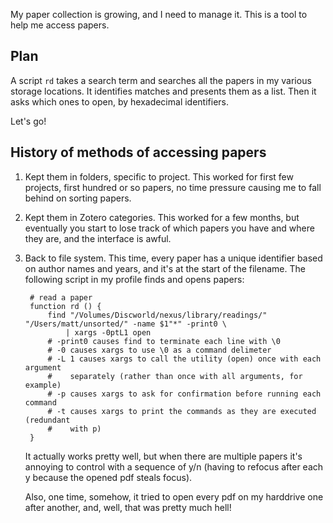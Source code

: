 My paper collection is growing, and I need to manage it. This is a tool
to help me access papers.

Plan
----

A script `rd` takes a search term and searches all the papers in my various
storage locations. It identifies matches and presents them as a list. Then
it asks which ones to open, by hexadecimal identifiers.

Let's go!


History of methods of accessing papers
--------------------------------------

1. Kept them in folders, specific to project. This worked for first few
   projects, first hundred or so papers, no time pressure causing me to fall
   behind on sorting papers.

2. Kept them in Zotero categories. This worked for a few months, but
   eventually you start to lose track of which papers you have and where they
   are, and the interface is awful.

3. Back to file system. This time, every paper has a unique identifier based
   on author names and years, and it's at the start of the filename. The
   following script in my profile finds and opens papers:

   ```
    # read a paper
    function rd () {
        find "/Volumes/Discworld/nexus/library/readings/" "/Users/matt/unsorted/" -name $1"*" -print0 \
            | xargs -0ptL1 open
        # -print0 causes find to terminate each line with \0
        # -0 causes xargs to use \0 as a command delimeter
        # -L 1 causes xargs to call the utility (open) once with each argument
        #    separately (rather than once with all arguments, for example)
        # -p causes xargs to ask for confirmation before running each command
        # -t causes xargs to print the commands as they are executed (redundant
        #    with p)
    }
    ```

    It actually works pretty well, but when there are multiple papers it's
    annoying to control with a sequence of y/n (having to refocus after each
    y because the opened pdf steals focus).
    
    Also, one time, somehow, it tried to open every pdf on my harddrive one
    after another, and, well, that was pretty much hell!
